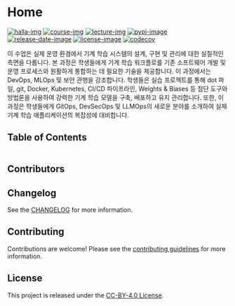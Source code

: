 # Home

[![halla-img]][halla-url]
[![course-img]][course-url]
[![lecture-img]][lecture-url]
[![pypi-image]][pypi-url]
[![release-date-image]][release-url]
[![license-image]][license-url]
[![codecov][codecov-image]][codecov-url]

<!-- Links: -->

[halla-img]: https://img.shields.io/badge/CHU-halla.ai-blue
[halla-url]: https://halla.ai
[course-img]: https://img.shields.io/badge/course-entelecheia.ai-blue
[course-url]: https://course.entelecheia.ai
[lecture-img]: https://img.shields.io/badge/lecture-entelecheia.ai-blue
[lecture-url]: https://lecture.entelecheia.ai
[codecov-image]: https://codecov.io/gh/chu-aie/mlops-2024/branch/main/graph/badge.svg?token=6OxfwdlW4Y
[codecov-url]: https://codecov.io/gh/chu-aie/mlops-2024
[pypi-image]: https://img.shields.io/pypi/v/mlops2024
[license-image]: https://img.shields.io/github/license/chu-aie/mlops-2024
[license-url]: https://github.com/chu-aie/mlops-2024/blob/main/LICENSE
[version-image]: https://img.shields.io/github/v/release/chu-aie/mlops-2024?sort=semver
[release-date-image]: https://img.shields.io/github/release-date/chu-aie/mlops-2024
[release-url]: https://github.com/chu-aie/mlops-2024/releases
[jupyter-book-image]: https://jupyterbook.org/en/stable/_images/badge.svg
[repo-url]: https://github.com/chu-aie/mlops-2024
[pypi-url]: https://pypi.org/project/mlops2024
[docs-url]: https://mlops2024.halla.ai
[changelog]: https://github.com/chu-aie/mlops-2024/blob/main/CHANGELOG.md
[contributing guidelines]: https://github.com/chu-aie/mlops-2024/blob/main/CONTRIBUTING.md

<!-- Links: -->

이 수업은 실제 운영 환경에서 기계 학습 시스템의 설계, 구현 및 관리에 대한 실질적인 측면을 다룹니다. 본 과정은 학생들에게 기계 학습 워크플로를 기존 소프트웨어 개발 및 운영 프로세스와 원활하게 통합하는 데 필요한 기술을 제공합니다. 이 과정에서는 DevOps, MLOps 및 보안 관행을 강조합니다. 학생들은 실습 프로젝트를 통해 dot 파일, git, Docker, Kubernetes, CI/CD 파이프라인, Weights & Biases 등 첨단 도구와 방법론을 사용하여 강력한 기계 학습 모델을 구축, 배포하고 유지 관리합니다. 또한, 이 과정은 학생들에게 GitOps, DevSecOps 및 LLMOps의 새로운 분야를 소개하여 실제 기계 학습 애플리케이션의 복잡성에 대비합니다.

## Table of Contents

```{tableofcontents}

```

## Contributors

<!-- ALL-CONTRIBUTORS-LIST:START - Do not remove or modify this section -->
<!-- prettier-ignore-start -->
<!-- markdownlint-disable -->

<!-- markdownlint-restore -->
<!-- prettier-ignore-end -->

<!-- ALL-CONTRIBUTORS-LIST:END -->

## Changelog

See the [CHANGELOG] for more information.

## Contributing

Contributions are welcome! Please see the [contributing guidelines] for more information.

## License

This project is released under the [CC-BY-4.0 License][license-url].
